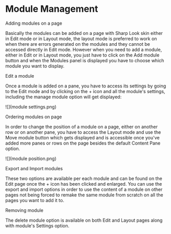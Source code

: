 # Module Management

Adding modules on a page

Basically the modules can be added on a page with Sharp Look skin either in Edit mode or in Layout mode, the layout mode is preferred to work on when there are errors generated on the modules and they cannot be accessed directly in Edit mode. However when you need to add a module, either in Edit or in Layout mode, you just have to click on the Add module button and when the Modules panel is displayed you have to choose which module you want to display. 

Edit a module

Once a module is added on a pane, you have to access its settings by going to the Edit mode and by clicking on the + icon and all the module's settings, including the manage module option will get displayed:

![](module settings.png)

Ordering modules on page

In order to change the position of a module on a page, either on another row or on another pane, you have to access the Layout mode and use the Move module button which gets displayed and is accessible once you've added more panes or rows on the page besides the default Content Pane option.

![](module position.png)


Export and Import modules

These two options are available per each module and can be found on the Edit page once the + icon has been clicked and enlarged. You can use the export and import options in order to use the content of a module on other pages not being forced to remake the same module from scratch on all the pages you want to add it to.  

Removing module

The delete module option is available on both Edit and Layout pages along with module's Settings option.